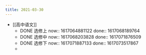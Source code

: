 ```yaml
---
title: 2021-03-30
---
```


- [[高中语文]]
    - DONE 选修上
      now:: 1617064881122
      done:: 1617068189764
    - DONE 选修中
      now:: 1617068203828
      done:: 1617071876509
    - DONE 选修下
      now:: 1617071887133
      done:: 1617073517867
    -
